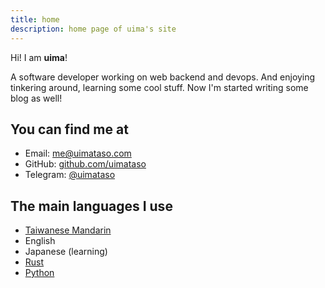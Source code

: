 ```yaml
---
title: home
description: home page of uima's site
---
```


Hi! I am **uima**!

A software developer working on web backend and devops. And enjoying tinkering around, learning some cool stuff. Now I'm started writing some blog as well!

## You can find me at

- Email: [me@uimataso.com](mailto:me@uimataso.com)
- GitHub: [github.com/uimataso](https://github.com/uimataso)
- Telegram: [@uimataso](https://t.me/uimataso)

## The main languages I use

- [Taiwanese Mandarin](https://en.wikipedia.org/wiki/Taiwanese_Mandarin)
- English
- Japanese (learning)
- [Rust](https://rust-lang.org)
- [Python](https://www.python.org)
